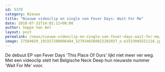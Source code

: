 ```yaml
---
id: 5370
category: Nieuws
title: "Nieuwe videoclip en single van Fever Days: Wait For Me"
date: 2018-07-31T14:01:11+00:00
author: Seppe Van Ael
layout: post
permalink: /news/nieuwe-videoclip-en-single-van-fever-days-wait-for-me/
image: 27504029_191557208096484_3279346560822202037_o-e1533045551116.jpg
---
```

De debuut EP van Fever Days 'This Place Of Ours' lijkt niet meer ver weg. Met een videoclip stelt het Belgische Neck Deep hun nieuwste nummer 'Wait For Me' voor.
